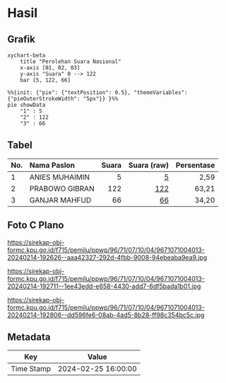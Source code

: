 # Hasil

## Grafik

```mermaid
xychart-beta
    title "Perolehan Suara Nasional"
    x-axis [01, 02, 03]
    y-axis "Suara" 0 --> 122
    bar [5, 122, 66]
```

```mermaid
%%{init: {"pie": {"textPosition": 0.5}, "themeVariables": {"pieOuterStrokeWidth": "5px"}} }%%
pie showData
    "1" : 5
    "2" : 122
    "3" : 66
```

## Tabel

| No. | Nama Paslon    | Suara | Suara (raw) | Persentase |
|:--- |:-------------- | -----:| -----------:| ----------:|
| 1   | ANIES MUHAIMIN | 5     | [5][p-1]    | 2,59       |
| 2   | PRABOWO GIBRAN | 122   | [122][p-2]  | 63,21      |
| 3   | GANJAR MAHFUD  | 66    | [66][p-3]   | 34,20      |


[p-1]: https://github.com/gigit-pemilu/pemilu-2024/blob/main/pilpres/hitung-suara/sub/96-papua-barat-daya/sub/71-kota-sorong/sub/07-sorong-kota/sub/1004-klakublik/sub/013-tps/sub/paslon-1.txt
[p-2]: https://github.com/gigit-pemilu/pemilu-2024/blob/main/pilpres/hitung-suara/sub/96-papua-barat-daya/sub/71-kota-sorong/sub/07-sorong-kota/sub/1004-klakublik/sub/013-tps/sub/paslon-2.txt
[p-3]: https://github.com/gigit-pemilu/pemilu-2024/blob/main/pilpres/hitung-suara/sub/96-papua-barat-daya/sub/71-kota-sorong/sub/07-sorong-kota/sub/1004-klakublik/sub/013-tps/sub/paslon-3.txt

## Foto C Plano

https://sirekap-obj-formc.kpu.go.id/f715/pemilu/ppwp/96/71/07/10/04/9671071004013-20240214-192626--aaa42327-292d-4fbb-9008-94ebeaba9ea9.jpg

https://sirekap-obj-formc.kpu.go.id/f715/pemilu/ppwp/96/71/07/10/04/9671071004013-20240214-192711--1ee43edd-e658-4430-add7-6df5bada1b01.jpg

https://sirekap-obj-formc.kpu.go.id/f715/pemilu/ppwp/96/71/07/10/04/9671071004013-20240214-192806--dd596fe6-08ab-4ad5-8b28-ff98c354bc5c.jpg


## Metadata

| Key        | Value               |
| ---------- | ------------------- |
| Time Stamp | 2024-02-25 16:00:00 |



